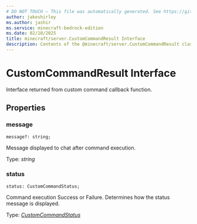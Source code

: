 ```yaml
---
# DO NOT TOUCH — This file was automatically generated. See https://github.com/mojang/minecraftapidocsgenerator to modify descriptions, examples, etc.
author: jakeshirley
ms.author: jashir
ms.service: minecraft-bedrock-edition
ms.date: 02/10/2025
title: minecraft/server.CustomCommandResult Interface
description: Contents of the @minecraft/server.CustomCommandResult class.
---
```

# CustomCommandResult Interface

Interface returned from custom command callback function.

## Properties

### **message**
`message?: string;`

Message displayed to chat after command execution.

Type: *string*

### **status**
`status: CustomCommandStatus;`

Command execution Success or Failure. Determines how the status message is displayed.

Type: [*CustomCommandStatus*](CustomCommandStatus.md)
